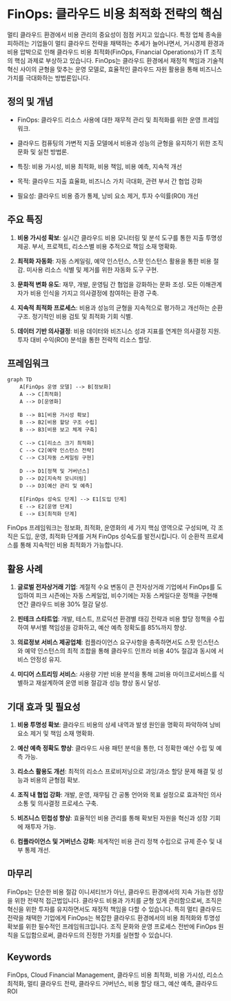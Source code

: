 # FinOps: 클라우드 비용 최적화 전략의 핵심

멀티 클라우드 환경에서 비용 관리의 중요성이 점점 커지고 있습니다. 특정 업체 종속을 피하려는 기업들이 멀티 클라우드 전략을 채택하는 추세가 늘어나면서, 거시경제 환경과 비용 압박으로 인해 클라우드 비용 최적화(FinOps, Financial Operations)가 IT 조직의 핵심 과제로 부상하고 있습니다. FinOps는 클라우드 환경에서 재정적 책임과 기술적 혁신 사이의 균형을 맞추는 운영 모델로, 효율적인 클라우드 자원 활용을 통해 비즈니스 가치를 극대화하는 방법론입니다.

## 정의 및 개념

- FinOps: 클라우드 리소스 사용에 대한 재무적 관리 및 최적화를 위한 운영 프레임워크.
- 클라우드 컴퓨팅의 가변적 지출 모델에서 비용과 성능의 균형을 유지하기 위한 조직 문화 및 실천 방법론.

- 특징: 비용 가시성, 비용 최적화, 비용 책임, 비용 예측, 지속적 개선
- 목적: 클라우드 지출 효율화, 비즈니스 가치 극대화, 관련 부서 간 협업 강화
- 필요성: 클라우드 비용 증가 통제, 낭비 요소 제거, 투자 수익률(ROI) 개선

## 주요 특징

1. **비용 가시성 확보**: 실시간 클라우드 비용 모니터링 및 분석 도구를 통한 지출 투명성 제공. 부서, 프로젝트, 리소스별 비용 추적으로 책임 소재 명확화.

2. **최적화 자동화**: 자동 스케일링, 예약 인스턴스, 스팟 인스턴스 활용을 통한 비용 절감. 미사용 리소스 식별 및 제거를 위한 자동화 도구 구현.

3. **문화적 변화 유도**: 재무, 개발, 운영팀 간 협업을 강화하는 문화 조성. 모든 이해관계자가 비용 인식을 가지고 의사결정에 참여하는 환경 구축.

4. **지속적 최적화 프로세스**: 비용과 성능의 균형을 지속적으로 평가하고 개선하는 순환 구조. 정기적인 비용 검토 및 최적화 기회 식별.

5. **데이터 기반 의사결정**: 비용 데이터와 비즈니스 성과 지표를 연계한 의사결정 지원. 투자 대비 수익(ROI) 분석을 통한 전략적 리소스 할당.

## 프레임워크

```mermaid
graph TD
    A[FinOps 운영 모델] --> B[정보화]
    A --> C[최적화]
    A --> D[운영화]

    B --> B1[비용 가시성 확보]
    B --> B2[비용 할당 구조 수립]
    B --> B3[비용 보고 체계 구축]

    C --> C1[리소스 크기 최적화]
    C --> C2[예약 인스턴스 전략]
    C --> C3[자동 스케일링 구현]

    D --> D1[정책 및 거버넌스]
    D --> D2[지속적 모니터링]
    D --> D3[예산 관리 및 예측]

    E[FinOps 성숙도 단계] --> E1[도입 단계]
    E --> E2[운영 단계]
    E --> E3[최적화 단계]
```

FinOps 프레임워크는 정보화, 최적화, 운영화의 세 가지 핵심 영역으로 구성되며, 각 조직은 도입, 운영, 최적화 단계를 거쳐 FinOps 성숙도를 발전시킵니다. 이 순환적 프로세스를 통해 지속적인 비용 최적화가 가능합니다.

## 활용 사례

1. **글로벌 전자상거래 기업**: 계절적 수요 변동이 큰 전자상거래 기업에서 FinOps를 도입하여 피크 시즌에는 자동 스케일업, 비수기에는 자동 스케일다운 정책을 구현해 연간 클라우드 비용 30% 절감 달성.

2. **핀테크 스타트업**: 개발, 테스트, 프로덕션 환경별 태깅 전략과 비용 할당 정책을 수립하여 부서별 책임성을 강화하고, 예산 예측 정확도를 85%까지 향상.

3. **의료정보 서비스 제공업체**: 컴플라이언스 요구사항을 충족하면서도 스팟 인스턴스와 예약 인스턴스의 최적 조합을 통해 클라우드 인프라 비용 40% 절감과 동시에 서비스 안정성 유지.

4. **미디어 스트리밍 서비스**: 사용량 기반 비용 분석을 통해 고비용 마이크로서비스를 식별하고 재설계하여 운영 비용 절감과 성능 향상 동시 달성.

## 기대 효과 및 필요성

1. **비용 투명성 확보**: 클라우드 비용의 상세 내역과 발생 원인을 명확히 파악하여 낭비 요소 제거 및 책임 소재 명확화.

2. **예산 예측 정확도 향상**: 클라우드 사용 패턴 분석을 통한, 더 정확한 예산 수립 및 예측 가능.

3. **리소스 활용도 개선**: 최적의 리소스 프로비저닝으로 과잉/과소 할당 문제 해결 및 성능과 비용의 균형점 확보.

4. **조직 내 협업 강화**: 개발, 운영, 재무팀 간 공통 언어와 목표 설정으로 효과적인 의사소통 및 의사결정 프로세스 구축.

5. **비즈니스 민첩성 향상**: 효율적인 비용 관리를 통해 확보된 자원을 혁신과 성장 기회에 재투자 가능.

6. **컴플라이언스 및 거버넌스 강화**: 체계적인 비용 관리 정책 수립으로 규제 준수 및 내부 통제 개선.

## 마무리

FinOps는 단순한 비용 절감 이니셔티브가 아닌, 클라우드 환경에서의 지속 가능한 성장을 위한 전략적 접근법입니다. 클라우드 비용과 가치를 균형 있게 관리함으로써, 조직은 혁신을 위한 투자를 유지하면서도 재정적 책임을 다할 수 있습니다. 특히 멀티 클라우드 전략을 채택한 기업에게 FinOps는 복잡한 클라우드 환경에서의 비용 최적화와 투명성 확보를 위한 필수적인 프레임워크입니다. 조직 문화와 운영 프로세스 전반에 FinOps 원칙을 도입함으로써, 클라우드의 진정한 가치를 실현할 수 있습니다.

## Keywords

FinOps, Cloud Financial Management, 클라우드 비용 최적화, 비용 가시성, 리소스 최적화, 멀티 클라우드 전략, 클라우드 거버넌스, 비용 할당 태그, 예산 예측, 클라우드 ROI
